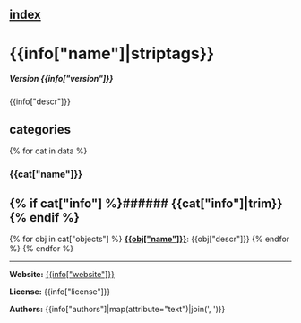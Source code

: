 [index](index.html) 
---

# {{info["name"]|striptags}}

##### Version {{info["version"]}}

{{info["descr"]}}

## categories

{% for cat in data %}
### {{cat["name"]}}
{% if cat["info"] %}###### {{cat["info"]|trim}}{% endif %}
---

{% for obj in cat["objects"] %}
[**{{obj["name"]}}**]({{obj["name"]|urlencode}}.html): {{obj["descr"]}} 
{% endfor %}
{% endfor %}

---
**Website:** [{{info["website"]}}]({{info["website"]}})

**License:** {{info["license"]}}

**Authors:** {{info["authors"]|map(attribute="text")|join(', ')}}
